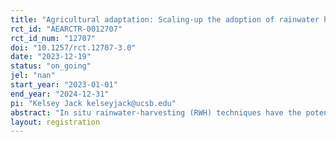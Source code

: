```yaml
---
title: "Agricultural adaptation: Scaling-up the adoption of rainwater harvesting techniques"
rct_id: "AEARCTR-0012707"
rct_id_num: "12707"
doi: "10.1257/rct.12707-3.0"
date: "2023-12-19"
status: "on_going"
jel: "nan"
start_year: "2023-01-01"
end_year: "2024-12-31"
pi: "Kelsey Jack kelseyjack@ucsb.edu"
abstract: "In situ rainwater-harvesting (RWH) techniques have the potential to increase agricultural yields in the face of low and erratic rainfall, reversing land degradation and combatting desertification. We propose to study the scale-up of an intervention that has been shown to increase the adoption of RWH techniques in Niger, with relevance for most degraded land in the Sahel. A randomized control trial (RCT) conducted in Niger between 2018 and 2021 found that training alone was highly effective at increasing adoption. This, in turn, led to increases in agricultural revenue of around 0.14 s.d. up to three years after the initial training. This project will build upon the completed RCT to scale the adoption of RWH techniques in Niger, with three distinct contributions relative to the completed work. First, it will focus on expanding the adoption of two techniques (demi-lunes and zai) that are appropriate for severely degraded soils in Niger. Second, it will assess the relative costs and benefits of using in-person versus remote sensing to monitor initial and sustained adoption. Third, it will investigate whether larger trainings, which are cheaper to implement, deliver similar adoption impacts."
layout: registration
---
```


